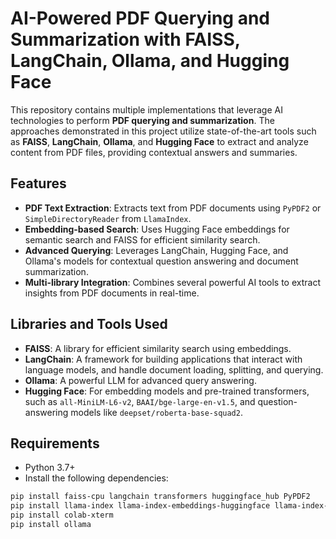 # AI-Powered PDF Querying and Summarization with FAISS, LangChain, Ollama, and Hugging Face

This repository contains multiple implementations that leverage AI technologies to perform **PDF querying and summarization**. The approaches demonstrated in this project utilize state-of-the-art tools such as **FAISS**, **LangChain**, **Ollama**, and **Hugging Face** to extract and analyze content from PDF files, providing contextual answers and summaries.

## Features
- **PDF Text Extraction**: Extracts text from PDF documents using `PyPDF2` or `SimpleDirectoryReader` from `LlamaIndex`.
- **Embedding-based Search**: Uses Hugging Face embeddings for semantic search and FAISS for efficient similarity search.
- **Advanced Querying**: Leverages LangChain, Hugging Face, and Ollama's models for contextual question answering and document summarization.
- **Multi-library Integration**: Combines several powerful AI tools to extract insights from PDF documents in real-time.
  
## Libraries and Tools Used
- **FAISS**: A library for efficient similarity search using embeddings.
- **LangChain**: A framework for building applications that interact with language models, and handle document loading, splitting, and querying.
- **Ollama**: A powerful LLM for advanced query answering.
- **Hugging Face**: For embedding models and pre-trained transformers, such as `all-MiniLM-L6-v2`, `BAAI/bge-large-en-v1.5`, and question-answering models like `deepset/roberta-base-squad2`.

## Requirements

- Python 3.7+
- Install the following dependencies:
  
```bash
pip install faiss-cpu langchain transformers huggingface_hub PyPDF2
pip install llama-index llama-index-embeddings-huggingface llama-index-llms-huggingface
pip install colab-xterm
pip install ollama
